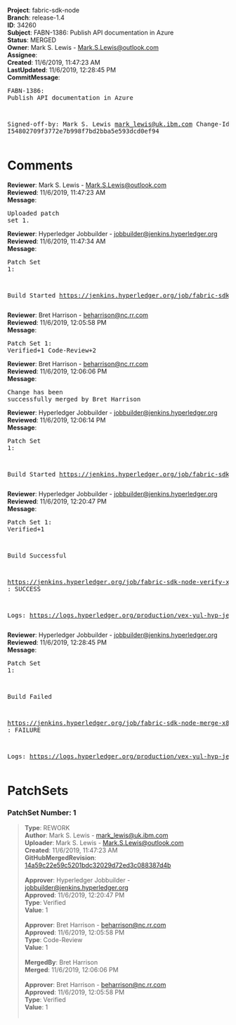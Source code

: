 <strong>Project</strong>: fabric-sdk-node<br><strong>Branch</strong>: release-1.4<br><strong>ID</strong>: 34260<br><strong>Subject</strong>: FABN-1386: Publish API documentation in Azure<br><strong>Status</strong>: MERGED<br><strong>Owner</strong>: Mark S. Lewis - Mark.S.Lewis@outlook.com<br><strong>Assignee</strong>:<br><strong>Created</strong>: 11/6/2019, 11:47:23 AM<br><strong>LastUpdated</strong>: 11/6/2019, 12:28:45 PM<br><strong>CommitMessage</strong>:<br><pre>FABN-1386: Publish API documentation in Azure

Signed-off-by: Mark S. Lewis <mark_lewis@uk.ibm.com>
Change-Id: I54802709f3772e7b998f7bd2bba5e593dcd0ef94
</pre><h1>Comments</h1><strong>Reviewer</strong>: Mark S. Lewis - Mark.S.Lewis@outlook.com<br><strong>Reviewed</strong>: 11/6/2019, 11:47:23 AM<br><strong>Message</strong>: <pre>Uploaded patch set 1.</pre><strong>Reviewer</strong>: Hyperledger Jobbuilder - jobbuilder@jenkins.hyperledger.org<br><strong>Reviewed</strong>: 11/6/2019, 11:47:34 AM<br><strong>Message</strong>: <pre>Patch Set 1:

Build Started https://jenkins.hyperledger.org/job/fabric-sdk-node-verify-x86_64/3278/</pre><strong>Reviewer</strong>: Bret Harrison - beharrison@nc.rr.com<br><strong>Reviewed</strong>: 11/6/2019, 12:05:58 PM<br><strong>Message</strong>: <pre>Patch Set 1: Verified+1 Code-Review+2</pre><strong>Reviewer</strong>: Bret Harrison - beharrison@nc.rr.com<br><strong>Reviewed</strong>: 11/6/2019, 12:06:06 PM<br><strong>Message</strong>: <pre>Change has been successfully merged by Bret Harrison</pre><strong>Reviewer</strong>: Hyperledger Jobbuilder - jobbuilder@jenkins.hyperledger.org<br><strong>Reviewed</strong>: 11/6/2019, 12:06:14 PM<br><strong>Message</strong>: <pre>Patch Set 1:

Build Started https://jenkins.hyperledger.org/job/fabric-sdk-node-merge-x86_64/554/</pre><strong>Reviewer</strong>: Hyperledger Jobbuilder - jobbuilder@jenkins.hyperledger.org<br><strong>Reviewed</strong>: 11/6/2019, 12:20:47 PM<br><strong>Message</strong>: <pre>Patch Set 1: Verified+1

Build Successful 

https://jenkins.hyperledger.org/job/fabric-sdk-node-verify-x86_64/3278/ : SUCCESS

Logs: https://logs.hyperledger.org/production/vex-yul-hyp-jenkins-3/fabric-sdk-node-verify-x86_64/3278</pre><strong>Reviewer</strong>: Hyperledger Jobbuilder - jobbuilder@jenkins.hyperledger.org<br><strong>Reviewed</strong>: 11/6/2019, 12:28:45 PM<br><strong>Message</strong>: <pre>Patch Set 1:

Build Failed 

https://jenkins.hyperledger.org/job/fabric-sdk-node-merge-x86_64/554/ : FAILURE

Logs: https://logs.hyperledger.org/production/vex-yul-hyp-jenkins-3/fabric-sdk-node-merge-x86_64/554</pre><h1>PatchSets</h1><h3>PatchSet Number: 1</h3><blockquote><strong>Type</strong>: REWORK<br><strong>Author</strong>: Mark S. Lewis - mark_lewis@uk.ibm.com<br><strong>Uploader</strong>: Mark S. Lewis - Mark.S.Lewis@outlook.com<br><strong>Created</strong>: 11/6/2019, 11:47:23 AM<br><strong>GitHubMergedRevision</strong>: [14a59c22e59c5201bdc32029d72ed3c088387d4b](https://github.com/hyperledger-gerrit-archive/fabric-sdk-node/commit/14a59c22e59c5201bdc32029d72ed3c088387d4b)<br><br><strong>Approver</strong>: Hyperledger Jobbuilder - jobbuilder@jenkins.hyperledger.org<br><strong>Approved</strong>: 11/6/2019, 12:20:47 PM<br><strong>Type</strong>: Verified<br><strong>Value</strong>: 1<br><br><strong>Approver</strong>: Bret Harrison - beharrison@nc.rr.com<br><strong>Approved</strong>: 11/6/2019, 12:05:58 PM<br><strong>Type</strong>: Code-Review<br><strong>Value</strong>: 1<br><br><strong>MergedBy</strong>: Bret Harrison<br><strong>Merged</strong>: 11/6/2019, 12:06:06 PM<br><br><strong>Approver</strong>: Bret Harrison - beharrison@nc.rr.com<br><strong>Approved</strong>: 11/6/2019, 12:05:58 PM<br><strong>Type</strong>: Verified<br><strong>Value</strong>: 1<br><br></blockquote>
